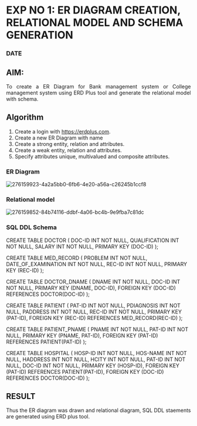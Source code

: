 # EXP NO 1: ER DIAGRAM CREATION, RELATIONAL MODEL AND SCHEMA GENERATION  
### DATE
## AIM:
<div align="justify">
   To create a ER Diagram for Bank management system or College management system using ERD Plus tool and generate the relational model with schema. 
</div>

## Algorithm
1. Create a login with https://erdplus.com.
2. Create a new ER Diagram with name
3. Create a strong entity, relation and attributes.
4. Create a weak entity, relation and attributes.
5. Specify attributes unique, multivalued and composite attributes.

### ER Diagram 
![276159923-4a2a5bb0-6fb6-4e20-a56a-c26245b1ccf8](https://github.com/DrUmaRaniV/DBMS/assets/121609342/8360c533-56d6-4d12-b621-275764522ed3)


### Relational model
![276159852-84b74116-ddbf-4a06-bc4b-9e9fba7c81dc](https://github.com/DrUmaRaniV/DBMS/assets/121609342/cd51b5d1-d7be-4bc8-a8fd-aef73fcb3714)


### SQL DDL Schema 
CREATE TABLE DOCTOR
(
  DOC-ID INT NOT NULL,
  QUALIFICATION INT NOT NULL,
  SALARY INT NOT NULL,
  PRIMARY KEY (DOC-ID)
);

CREATE TABLE MED_RECORD
(
  PROBLEM INT NOT NULL,
  DATE_OF_EXAMINATION INT NOT NULL,
  REC-ID INT NOT NULL,
  PRIMARY KEY (REC-ID)
);

CREATE TABLE DOCTOR_DNAME
(
  DNAME INT NOT NULL,
  DOC-ID INT NOT NULL,
  PRIMARY KEY (DNAME, DOC-ID),
  FOREIGN KEY (DOC-ID) REFERENCES DOCTOR(DOC-ID)
);

CREATE TABLE PATIENT
(
  PAT-ID INT NOT NULL,
  PDIAGNOSIS INT NOT NULL,
  PADDRESS INT NOT NULL,
  REC-ID INT NOT NULL,
  PRIMARY KEY (PAT-ID),
  FOREIGN KEY (REC-ID) REFERENCES MED_RECORD(REC-ID)
);

CREATE TABLE PATIENT_PNAME
(
  PNAME INT NOT NULL,
  PAT-ID INT NOT NULL,
  PRIMARY KEY (PNAME, PAT-ID),
  FOREIGN KEY (PAT-ID) REFERENCES PATIENT(PAT-ID)
);

CREATE TABLE HOSPITAL
(
  HOSP-ID INT NOT NULL,
  HOS-NAME INT NOT NULL,
  HADDRESS INT NOT NULL,
  HCITY INT NOT NULL,
  PAT-ID INT NOT NULL,
  DOC-ID INT NOT NULL,
  PRIMARY KEY (HOSP-ID),
  FOREIGN KEY (PAT-ID) REFERENCES PATIENT(PAT-ID),
  FOREIGN KEY (DOC-ID) REFERENCES DOCTOR(DOC-ID)
);
## RESULT 
<div align="justify">
Thus the ER diagram was drawn and relational diagram, SQL DDL staements are generated using ERD plus tool.
</div>

